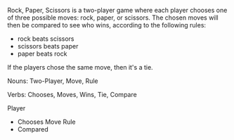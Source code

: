 Rock, Paper, Scissors is a two-player game where each player chooses
one of three possible moves: rock, paper, or scissors. The chosen moves
will then be compared to see who wins, according to the following rules:

- rock beats scissors
- scissors beats paper
- paper beats rock

If the players chose the same move, then it's a tie.


Nouns: Two-Player, Move, Rule

Verbs: Chooses, Moves, Wins, Tie, Compare

Player
  - Chooses
Move
Rule
  - Compared

